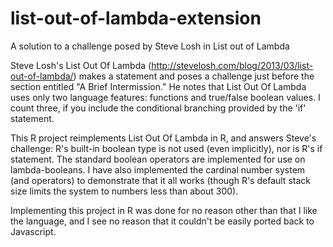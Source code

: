 # list-out-of-lambda-extension
A solution to a challenge posed by Steve Losh in List out of Lambda

Steve Losh's List Out Of Lambda (http://stevelosh.com/blog/2013/03/list-out-of-lambda/) makes a statement and poses a challenge just before the section entitled "A Brief Intermission."  He notes that List Out Of Lambda uses only two language features: functions and true/false boolean values.  I count three, if you include the conditional branching provided by the 'if' statement.  

This R project reimplements List Out Of Lambda in R, and answers Steve's challenge: R's built-in boolean type is not used (even implicitly), nor is R's if statement.  The standard boolean operators are implemented for use on lambda-booleans.  I have also implemented the cardinal number system (and operators) to demonstrate that it all works (though R's default stack size limits the system to numbers less than about 300).

Implementing this project in R was done for no reason other than that I like the language, and I see no reason that it couldn't be easily ported back to Javascript.
